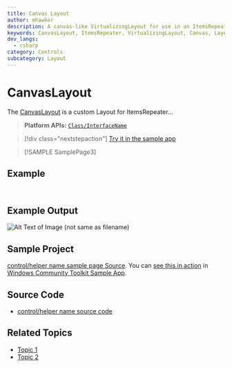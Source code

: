 ```yaml
---
title: Canvas Layout
author: mhawker
description: A canvas-like VirtualizingLayout for use in an ItemsRepeater
keywords: CanvasLayout, ItemsRepeater, VirtualizingLayout, Canvas, Layout, Panel, Arrange
dev_langs:
  - csharp
category: Controls
subcategory: Layout
---
```


<!-- To know about all the available Markdown syntax, Check out https://docs.microsoft.com/en-us/contribute/markdown-reference -->
<!-- Ensure you remove all comments before submission, to ensure that there are no formatting issues when displaying this page.  -->
<!-- It is recommended to check how the Documentation will look in the sample app, before Merging a PR -->
<!-- **Note:** All links to other docs.microsoft.com pages should be relative without locale, i.e. for the one above would be /contribute/markdown-reference -->
<!-- Included images should be optimized for size and not include any Intellectual Property references. -->
<!-- When linking to the Community Toolkit repo for source references include the specific rel/#.#.# version path of the expected release version, this ensures code will be accessible by docs if it is refactored or moved during development of the next release. -->

# CanvasLayout

<!-- Describe your control -->
The [CanvasLayout](API-Link) is a custom Layout for ItemsRepeater...

<!-- Your API link will be in a form like: /dotnet/api/microsoft.toolkit.uwp.helpers.printhelper 
with the namespace and the class name. Without any country/region 'en-us' identifiers, the root domain, or query string views.
-->

<!-- Use below format to display note
> [!NOTE]
> Some note

> [!IMPORTANT]
> Some important note

> [!WARNING]
> Some warning note
-->

> **Platform APIs:** <!-- Include a comma separated list of links of any APIs used in the document in the following format: --> [`Class/InterfaceName`](API-Link)

<!-- If you have a sample app page, use the sample app category and the name from samples.json here: -->

> [!div class="nextstepaction"]
> [Try it in the sample app](uwpct://categoryName?sample=pageName)


> [!SAMPLE SamplePage3]

## Example
<!-- At least provide a basic example usage or more details here. -->

```csharp

```
<!-- VB.Net samples are optional. If included, 'vb' should also be listed in the 'dev_langs' defined in the header. Code Blocks will be combined if there is no other content between different Code Block languages.
```vb

```
-->

```xaml

```

## Example Output

<!-- Image/Text can show the output of the control/helper -->
![Alt Text of Image (not same as filename)](../resources/images/filename.png)

## Sample Project

<!-- Link to the sample page in the Windows Community Toolkit Sample App -->
[control/helper name sample page Source](sample-page-link). You can [see this in action](uwpct://CategoryName?sample=pageName) in [Windows Community Toolkit Sample App](https://aka.ms/windowstoolkitapp).

## Source Code

- [control/helper name source code](source-code-link)

<!-- Optional -->

## Related Topics

- [Topic 1](link)
- [Topic 2](link)

